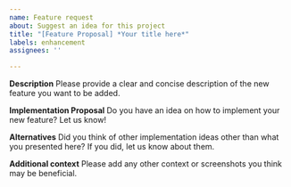 ```yaml
---
name: Feature request
about: Suggest an idea for this project
title: "[Feature Proposal] *Your title here*"
labels: enhancement
assignees: ''

---
```


**Description**
Please provide a clear and concise description of the new feature you want to be added.

**Implementation Proposal**
Do you have an idea on how to implement your new feature? Let us know!

**Alternatives**
Did you think of other implementation ideas other than what you presented here? If you did, let us know about them.

**Additional context**
Please add any other context or screenshots you think may be beneficial.
